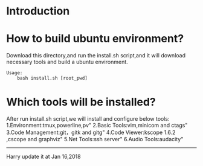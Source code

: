 # Introduction

# How to build ubuntu environment?
Download this directory,and run the install.sh script,and it will download 
necessary tools and build a ubuntu environment.
	
	Usage: 
		bash install.sh [root_pwd]

# Which tools will be installed?
After run install.sh script,we will install and configure below tools:
	1.Environment:tmux,powerline,pv"
	2.Basic Tools:vim,minicom and ctags"
	3.Code Management:git，gitk and gitg"
	4.Code Viewer:kscope 1.6.2 ,cscope and graphviz"
	5.Net Tools:ssh server"
	6.Audio Tools:audacity"

---------------------------------------------------------------------------
Harry update it at Jan 16,2018
